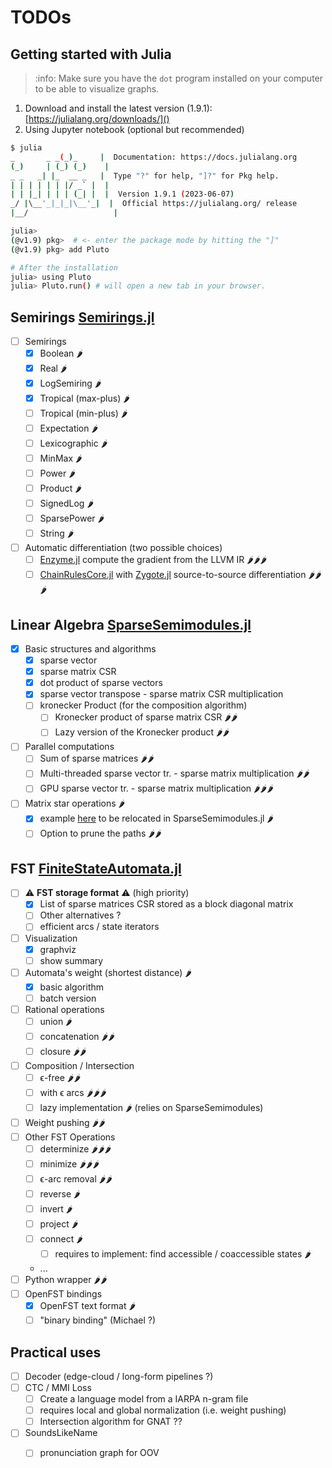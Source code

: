 # TODOs

## Getting started with Julia

> :info: Make sure you have the `dot` program installed on your computer to be able to visualize graphs.

1. Download and install the latest version (1.9.1): [https://julialang.org/downloads/]()
2. Using Jupyter notebook (optional but recommended)
```bash
$ julia
_       _ _(_)_     |  Documentation: https://docs.julialang.org
(_)     | (_) (_)    |
_ _   _| |_  __ _   |  Type "?" for help, "]?" for Pkg help.
| | | | | | |/ _` |  |
| | |_| | | | (_| |  |  Version 1.9.1 (2023-06-07)
_/ |\__'_|_|_|\__'_|  |  Official https://julialang.org/ release
|__/                   |

julia>
(@v1.9) pkg>  # <- enter the package mode by hitting the "]"
(@v1.9) pkg> add Pluto

# After the installation
julia> using Pluto
julia> Pluto.run() # will open a new tab in your browser.
```

## Semirings [Semirings.jl](https://gitlab.lisn.upsaclay.fr/fast/semirings.jl)
- [ ] Semirings
  - [x] Boolean 🌶
  - [x] Real 🌶
  - [x] LogSemiring 🌶
  - [x] Tropical (max-plus) 🌶
  - [ ] Tropical (min-plus) 🌶
  - [ ] Expectation 🌶
  - [ ] Lexicographic 🌶
  - [ ] MinMax 🌶
  - [ ] Power 🌶
  - [ ] Product 🌶
  - [ ] SignedLog 🌶
  - [ ] SparsePower 🌶
  - [ ] String 🌶
- [ ] Automatic differentiation (two possible choices)
  - [ ] [Enzyme.jl](https://github.com/EnzymeAD/Enzyme.jl) compute the
    gradient from the LLVM IR 🌶🌶🌶
  - [ ] [ChainRulesCore.jl](https://github.com/JuliaDiff/ChainRulesCore.jl)
    with [Zygote.jl](https://github.com/FluxML/Zygote.jl) source-to-source
    differentiation 🌶🌶🌶

## Linear Algebra [SparseSemimodules.jl](https://gitlab.lisn.upsaclay.fr/fast/sparsesemimodules.jl)
- [x] Basic structures and algorithms
  - [x] sparse vector
  - [x] sparse matrix CSR
  - [x] dot product of sparse vectors
  - [x] sparse vector transpose - sparse matrix CSR multiplication
  - [ ] kronecker Product (for the composition algorithm)
    - [ ] Kronecker product of sparse matrix CSR 🌶🌶
    - [ ] Lazy version of the Kronecker product 🌶🌶
- [ ] Parallel computations
  - [ ] Sum of sparse matrices 🌶🌶
  - [ ] Multi-threaded sparse vector tr. - sparse matrix multiplication
    🌶🌶
  - [ ] GPU sparse vector tr. - sparse matrix multiplication 🌶🌶🌶
- [ ] Matrix star operations 🌶
  - [x] example [here](https://gitlab.lisn.upsaclay.fr/fast/finitestateautomata.jl/-/blob/jsalt2023-workshop/src/transitionmatrix.jl)
    to be relocated in SparseSemimodules.jl 🌶
  - [ ] Option to prune the paths 🌶🌶

## FST [FiniteStateAutomata.jl](https://gitlab.lisn.upsaclay.fr/fast/finitestateautomata.jl)
- [ ] ⚠ **FST storage format** ⚠ (high priority)
  - [x] List of sparse matrices CSR stored as a block diagonal matrix
  - [ ] Other alternatives ?
  - [ ] efficient arcs / state iterators
- [ ] Visualization
  - [x] graphviz
  - [ ] show summary
- [ ] Automata's weight (shortest distance) 🌶
  - [x] basic algorithm
  - [ ] batch version
- [ ] Rational operations
  - [ ] union 🌶
  - [ ] concatenation 🌶🌶
  - [ ] closure 🌶🌶
- [ ] Composition / Intersection
  - [ ] ϵ-free 🌶🌶
  - [ ] with ϵ arcs 🌶🌶🌶
  - [ ] lazy implementation 🌶 (relies on SparseSemimodules)
- [ ] Weight pushing 🌶🌶
- [ ] Other FST Operations
  - [ ] determinize 🌶🌶🌶
  - [ ] minimize 🌶🌶🌶
  - [ ] ϵ-arc removal 🌶🌶
  - [ ] reverse 🌶
  - [ ] invert 🌶
  - [ ] project 🌶
  - [ ] connect 🌶
    - [ ] requires to implement: find accessible / coaccessible states 🌶
  - ...
- [ ] Python wrapper 🌶🌶
- [ ] OpenFST bindings
  - [x] OpenFST text format 🌶
  - [ ] "binary binding" (Michael ?)

## Practical uses
- [ ] Decoder (edge-cloud / long-form pipelines ?)
- [ ] CTC / MMI Loss
  - [ ] Create a language model from a IARPA n-gram file
  - [ ] requires local and global normalization (i.e. weight pushing)
  - [ ] Intersection algorithm for GNAT ??
- [ ] SoundsLikeName
  - [ ] pronunciation graph for OOV

